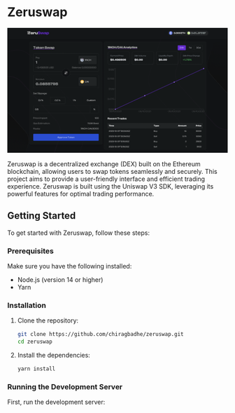 # Zeruswap

![Zeruswap Logo](./public/hero.png)

Zeruswap is a decentralized exchange (DEX) built on the Ethereum blockchain, allowing users to swap tokens seamlessly and securely. This project aims to provide a user-friendly interface and efficient trading experience. Zeruswap is built using the Uniswap V3 SDK, leveraging its powerful features for optimal trading performance.

## Getting Started

To get started with Zeruswap, follow these steps:

### Prerequisites

Make sure you have the following installed:

- Node.js (version 14 or higher)
- Yarn

### Installation

1. Clone the repository:

   ```bash
   git clone https://github.com/chiragbadhe/zeruswap.git
   cd zeruswap
   ```

2. Install the dependencies:

   ```bash
   yarn install
   ```

### Running the Development Server

First, run the development server:

